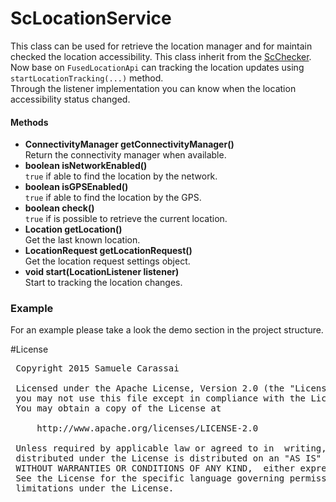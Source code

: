 # ScLocationService
This class can be used for retrieve the location manager and for maintain checked the location accessibility.
This class inherit from the [ScChecker](ScChecker.md).
<br />
Now base on <code>FusedLocationApi</code> can tracking the location updates using <code>startLocationTracking(...)</code> method.
<br />
Through the listener implementation you can know when the location accessibility status changed.


#### Methods
- **ConnectivityManager getConnectivityManager()**<br />
Return the connectivity manager when available.
- **boolean isNetworkEnabled()**<br />
<code>true</code> if able to find the location by the network.
- **boolean isGPSEnabled()**<br />
<code>true</code> if able to find the location by the GPS.
- **boolean check()**<br />
<code>true</code> if is possible to retrieve the current location.
- **Location getLocation()**<br />
Get the last known location.
- **LocationRequest getLocationRequest()**<br />
Get the location request settings object.
- **void start(LocationListener listener)**<br />
Start to tracking the location changes.


### Example
For an example please take a look the demo section in the project structure.

#License
<pre>
 Copyright 2015 Samuele Carassai

 Licensed under the Apache License, Version 2.0 (the "License");
 you may not use this file except in compliance with the License.
 You may obtain a copy of the License at

     http://www.apache.org/licenses/LICENSE-2.0

 Unless required by applicable law or agreed to in  writing, software
 distributed under the License is distributed on an "AS IS" BASIS,
 WITHOUT WARRANTIES OR CONDITIONS OF ANY KIND,  either express or implied.
 See the License for the specific language governing permissions and
 limitations under the License.
</pre>
